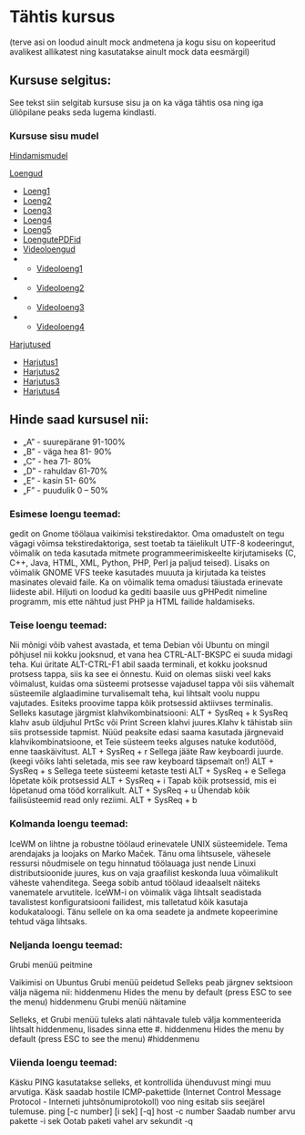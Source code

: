 # Tähtis kursus 
(terve asi on loodud ainult mock andmetena ja kogu sisu on kopeeritud avalikest allikatest ning kasutatakse ainult mock data eesmärgil)
## Kursuse selgitus:

See tekst siin selgitab kursuse sisu ja on ka väga tähtis osa ning iga üliõpilane peaks seda lugema kindlasti.

### Kursuse sisu mudel

[Hindamismudel](Hindamismudel/Hindamismudel.md)

[Loengud](https://github.com/urmas-villem/MockRepo/tree/main/Loengud)
- [Loeng1](Loengud/Loeng1/loeng.md)
- [Loeng2](Loengud/Loeng2/loeng.md)
- [Loeng3](Loengud/Loeng3/Loeng.md)
- [Loeng4](Loengud/Loeng4/Loeng.md)
- [Loeng5](Loengud/Loeng5/Loeng.md)
- [LoengutePDFid](https://github.com/urmas-villem/MockRepo/tree/main/Loengud/LoengutePDFid)
- [Videoloengud](https://github.com/urmas-villem/MockRepo/tree/main/Loengud/Video%20Loengud)
- - [Videoloeng1](Loengud/Video%20Loengud/Videoloeng%201.md)
- - [Videoloeng2](Loengud/Video%20Loengud/Videoloeng%202.md)
- - [Videoloeng3](Loengud/Video%20Loengud/Videoloeng%203.md)
- - [Videoloeng4](Loengud/Video%20Loengud/Videoloeng%204.md)

[Harjutused](https://github.com/urmas-villem/MockRepo/tree/main/Harjutused)
- [Harjutus1](Harjutused/Harjutus1.md)
- [Harjutus2](Harjutused/Harjutus1.md)
- [Harjutus3](Harjutused/Harjutus1.md)
- [Harjutus4](Harjutused/Harjutus1.md)

## Hinde saad kursusel nii:

* „A” - suurepärane 91-100%
* „B” - väga hea 81- 90%
* „C” - hea 71- 80%
* „D” - rahuldav 61-70%
* „E” - kasin 51- 60%
* „F” - puudulik 0 – 50%

### Esimese loengu teemad:

gedit on Gnome töölaua vaikimisi tekstiredaktor. 
Oma omadustelt on tegu vägagi võimsa tekstiredaktoriga, sest toetab ta täielikult UTF-8 kodeeringut, võimalik on teda kasutada mitmete programmeerimiskeelte kirjutamiseks (C, C++, Java, HTML, XML, Python, PHP, Perl ja paljud teised). 
Lisaks on võimalik GNOME VFS teeke kasutades muuuta ja kirjutada ka teistes masinates olevaid faile. Ka on võimalik tema omadusi täiustada erinevate liideste abil. Hiljuti on loodud ka gediti baasile uus gPHPedit nimeline programm, mis ette nähtud just PHP ja HTML failide haldamiseks.

### Teise loengu teemad:

Nii mõnigi võib vahest avastada, et tema Debian või Ubuntu on mingil põhjusel nii kokku jooksnud, et vana hea CTRL-ALT-BKSPC ei suuda midagi teha. Kui üritate ALT-CTRL-F1 abil saada terminali, et kokku jooksnud protsess tappa, siis ka see ei õnnestu. Kuid on olemas siiski veel kaks võimalust, kuidas oma süsteemi protsesse vajadusel tappa või siis vähemalt süsteemile alglaadimine turvalisemalt teha, kui lihtsalt voolu nuppu vajutades.
Esiteks proovime tappa kõik protsessid aktiivses terminalis. Selleks kasutage järgmist klahvikombinatsiooni: ALT + SysReq + k
SysReq klahv asub üldjuhul PrtSc või Print Screen klahvi juures.Klahv k tähistab siin siis protsesside tapmist.
Nüüd peaksite edasi saama kasutada järgnevaid klahvikombinatsioone, et Teie süsteem teeks alguses natuke kodutööd, enne taaskäivitust.
ALT + SysReq + r
Sellega jääte Raw keyboardi juurde. (keegi võiks lahti seletada, mis see raw keyboard täpsemalt on!)
ALT + SysReq + s
Sellega teete süsteemi ketaste testi
ALT + SysReq + e
Sellega lõpetate kõik protsessid
ALT + SysReq + i
Tapab kõik protsessid, mis ei lõpetanud oma tööd korralikult.
ALT + SysReq + u
Ühendab kõik failisüsteemid read only reziimi.
ALT + SysReq + b

### Kolmanda loengu teemad:

IceWM on lihtne ja robustne töölaud erinevatele UNIX süsteemidele. Tema arendajaks ja loojaks on Marko Maček. Tänu oma lihtsusele, vähesele ressursi nõudmisele on tegu hinnatud töölauaga just nende Linuxi distributsioonide juures, kus on vaja graafilist keskonda luua võimalikult väheste vahenditega. Seega sobib antud töölaud ideaalselt näiteks vanematele arvutitele. IceWM-i on võimalik väga lihtsalt seadistada tavalistest konfiguratsiooni failidest, mis talletatud kõik kasutaja kodukataloogi. Tänu sellele on ka oma seadete ja andmete kopeerimine tehtud väga lihtsaks.

### Neljanda loengu teemad:

Grubi menüü peitmine

Vaikimisi on Ubuntus Grubi menüü peidetud Selleks peab järgnev sektsioon välja nägema nii:
hiddenmenu
Hides the menu by default (press ESC to see the menu)
hiddenmenu
Grubi menüü näitamine

Selleks, et Grubi menüü tuleks alati nähtavale tuleb välja kommenteerida lihtsalt hiddenmenu, lisades sinna ette #.
hiddenmenu
Hides the menu by default (press ESC to see the menu)
#hiddenmenu

### Viienda loengu teemad:

Käsku PING kasutatakse selleks, et kontrollida ühenduvust mingi muu arvutiga. Käsk saadab hostile ICMP-pakettide (Internet Control Message Protocol - Interneti juhtsõnumiprotokoll) voo ning esitab siis seejärel tulemuse.
ping [-c number] [i sek] [-q] host
-c number
Saadab number arvu pakette
-i sek
Ootab paketi vahel arv sekundit
-q
